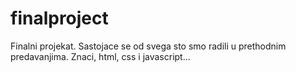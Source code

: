 # finalproject
Finalni projekat. Sastojace se od svega sto smo radili u prethodnim predavanjima. Znaci, html, css i javascript...
